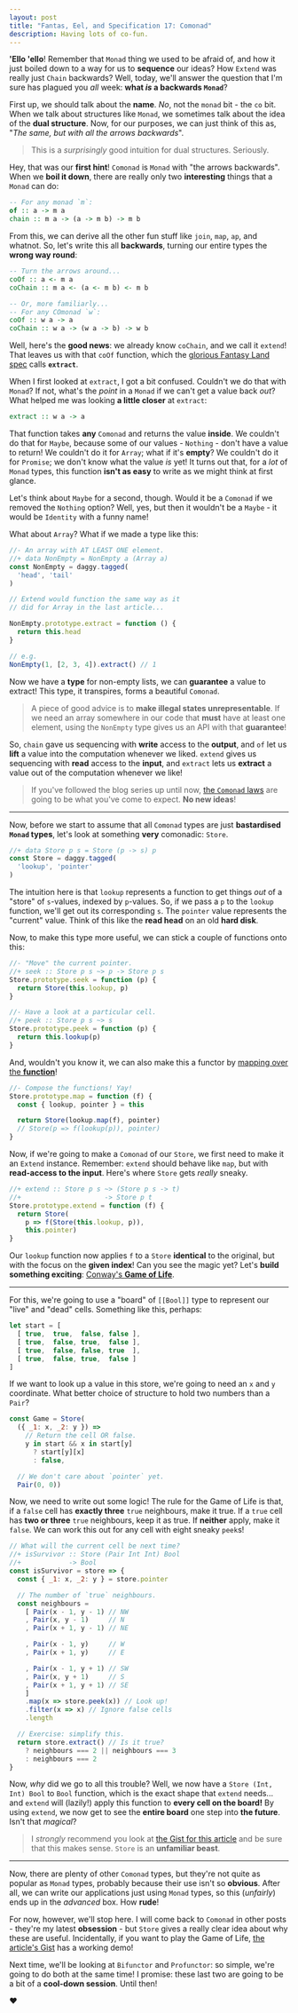 ```yaml
---
layout: post
title: "Fantas, Eel, and Specification 17: Comonad"
description: Having lots of co-fun.
---
```


**'Ello 'ello**! Remember that `Monad` thing we used to be afraid of, and how it just boiled down to a way for us to **sequence** our ideas? How `Extend` was really just `Chain` backwards? Well, today, we'll answer the question that I'm sure has plagued you _all_ week: **what _is_ a backwards `Monad`**?

First up, we should talk about the **name**. _No_, not the `monad` bit - the `co` bit. When we talk about structures like `Monad`, we sometimes talk about the idea of the **dual structure**. Now, for our purposes, we can just think of this as, "_The same, but with all the arrows backwards_".

> This is a _surprisingly_ good intuition for dual structures. Seriously.

Hey, that was our **first hint**! `Comonad` is `Monad` with "the arrows backwards". When we **boil it down**, there are really only two **interesting** things that a `Monad` can do:

```haskell
-- For any monad `m`:
of :: a -> m a
chain :: m a -> (a -> m b) -> m b
```

From this, we can derive all the other fun stuff like `join`, `map`, `ap`, and whatnot. So, let's write this all **backwards**, turning our entire types the **wrong way round**:

```haskell
-- Turn the arrows around...
coOf :: a <- m a
coChain :: m a <- (a <- m b) <- m b

-- Or, more familiarly...
-- For any COmonad `w`:
coOf :: w a -> a
coChain :: w a -> (w a -> b) -> w b
```

Well, here's the **good news**: we already know `coChain`, and we call it `extend`! That leaves us with that `coOf` function, which the [glorious Fantasy Land spec](https://github.com/fantasyland/fantasy-land) calls **`extract`**.

When I first looked at `extract`, I got a bit confused. Couldn't we do that with `Monad`? If not, what's the _point_ in a `Monad` if we can't get a value back _out_? What helped me was looking **a little closer** at `extract`:

```haskell
extract :: w a -> a
```

That function takes **any** `Comonad` and returns the value **inside**. We couldn't do that for `Maybe`, because some of our values - `Nothing` - don't have a value to return! We couldn't do it for `Array`; what if it's **empty**? We couldn't do it for `Promise`; we don't know what the value _is_ yet! It turns out that, for a _lot_ of `Monad` types, this function **isn't as easy** to write as we might think at first glance.

Let's think about `Maybe` for a second, though. Would it be a `Comonad` if we removed the `Nothing` option? Well, yes, but then it wouldn't be a `Maybe` - it would be `Identity` with a funny name!

What about `Array`? What if we made a type like this:

```javascript
//- An array with AT LEAST ONE element.
//+ data NonEmpty = NonEmpty a (Array a)
const NonEmpty = daggy.tagged(
  'head', 'tail'
)

// Extend would function the same way as it
// did for Array in the last article...

NonEmpty.prototype.extract = function () {
  return this.head
}

// e.g.
NonEmpty(1, [2, 3, 4]).extract() // 1
```

Now we have a **type** for non-empty lists, we can **guarantee** a value to extract! This type, it transpires, forms a beautiful `Comonad`.

> A piece of good advice is to **make illegal states unrepresentable**. If we need an array somewhere in our code that **must** have at least one element, using the `NonEmpty` type gives us an API with that **guarantee**!

So, `chain` gave us sequencing with **write** access to the **output**, and `of` let us **lift** a value into the computation whenever we liked. `extend` gives us sequencing with **read** access to the **input**, and `extract` lets us **extract** a value out of the computation whenever we like!

> If you've followed the blog series up until now, [the `Comonad` laws](https://github.com/fantasyland/fantasy-land#comonad) are going to be what you've come to expect. **No new ideas**!

---

Now, before we start to assume that all `Comonad` types are just **bastardised `Monad` types**, let's look at something **very** comonadic: `Store`.

```javascript
//+ data Store p s = Store (p -> s) p
const Store = daggy.tagged(
  'lookup', 'pointer'
)
```

The intuition here is that `lookup` represents a function to get things _out_ of a "store" of `s`-values, indexed by `p`-values. So, if we pass a `p` to the `lookup` function, we'll get out its corresponding `s`. The `pointer` value represents the "current" value. Think of this like the **read head** on an old **hard disk**.

Now, to make this type more useful, we can stick a couple of functions onto this:

```javascript
//- "Move" the current pointer.
//+ seek :: Store p s ~> p -> Store p s
Store.prototype.seek = function (p) {
  return Store(this.lookup, p)
}

//- Have a look at a particular cell.
//+ peek :: Store p s ~> s
Store.prototype.peek = function (p) {
  return this.lookup(p)
}
```

And, wouldn't you know it, we can also make this a functor by [mapping over the **function**](/2017/04/15/functions-as-functors/)!

```javascript
//- Compose the functions! Yay!
Store.prototype.map = function (f) {
  const { lookup, pointer } = this

  return Store(lookup.map(f), pointer)
  // Store(p => f(lookup(p)), pointer)
}
```

Now, if we're going to make a `Comonad` of our `Store`, we first need to make it an `Extend` instance. Remember: `extend` should behave like `map`, but with **read-access to the input**. Here's where `Store` gets _really_ sneaky.

```javascript
//+ extend :: Store p s ~> (Store p s -> t)
//+                     -> Store p t
Store.prototype.extend = function (f) {
  return Store(
    p => f(Store(this.lookup, p)),
    this.pointer)
}
```

Our `lookup` function now applies `f` to a `Store` **identical** to the original, but with the focus on the **given index**! Can you see the magic yet? Let's **build something exciting**: [Conway's **Game of Life**](https://en.wikipedia.org/wiki/Conway%27s_Game_of_Life).

---

For this, we're going to use a "board" of `[[Bool]]` type to represent our "live" and "dead" cells. Something like this, perhaps:

```javascript
let start = [
  [ true,  true,  false, false ],
  [ true,  false, true,  false ],
  [ true,  false, false, true  ],
  [ true,  false, true,  false ]
]
```

If we want to look up a value in this store, we're going to need an `x` and `y` coordinate. What better choice of structure to hold two numbers than a `Pair`?

```javascript
const Game = Store(
  ({ _1: x, _2: y }) =>
    // Return the cell OR false.
    y in start && x in start[y]
      ? start[y][x]
      : false,

  // We don't care about `pointer` yet.
  Pair(0, 0))
```

Now, we need to write out some logic! The rule for the Game of Life is that, if a `false` cell has **exactly three** `true` neighbours, make it true. If a `true` cell has **two or three** `true` neighbours, keep it as true. If **neither** apply, make it `false`. We can work this out for any cell with eight sneaky `peek`s!

```javascript
// What will the current cell be next time?
//+ isSurvivor :: Store (Pair Int Int) Bool
//+            -> Bool
const isSurvivor = store => {
  const { _1: x, _2: y } = store.pointer

  // The number of `true` neighbours.
  const neighbours =
    [ Pair(x - 1, y - 1) // NW
    , Pair(x, y - 1)     // N
    , Pair(x + 1, y - 1) // NE

    , Pair(x - 1, y)     // W
    , Pair(x + 1, y)     // E

    , Pair(x - 1, y + 1) // SW
    , Pair(x, y + 1)     // S
    , Pair(x + 1, y + 1) // SE
    ]
    .map(x => store.peek(x)) // Look up!
    .filter(x => x) // Ignore false cells
    .length

  // Exercise: simplify this.
  return store.extract() // Is it true?
    ? neighbours === 2 || neighbours === 3
    : neighbours === 2
}
```

Now, _why_ did we go to all this trouble? Well, we now have a `Store (Int, Int) Bool` to `Bool` function, which is the exact shape that `extend` needs... and `extend` will (lazily!) apply this function to **every cell on the board!** By using `extend`, we now get to see the **entire board** one step into **the future**. Isn't that _magical_?

> I _strongly_ recommend you look at [the Gist for this article](https://gist.github.com/i-am-tom/e71b6624df574e06088f74fdb1317d9d) and be sure that this makes sense. `Store` is an **unfamiliar beast**.

---

Now, there are plenty of other `Comonad` types, but they're not quite as popular as `Monad` types, probably because their use isn't so **obvious**. After all, we can write our applications just using `Monad` types, so this (_unfairly_) ends up in the _advanced_ box. How **rude**!

For now, however, we'll stop here. I will come back to `Comonad` in other posts - they're my latest **obsession** - but `Store` gives a really clear idea about why these are useful. Incidentally, if you want to play the Game of Life, [the article's Gist](https://gist.github.com/i-am-tom/e71b6624df574e06088f74fdb1317d9d) has a working demo!

Next time, we'll be looking at `Bifunctor` and `Profunctor`: so simple, we're going to do both at the same time! I promise: these last two are going to be a bit of a **cool-down session**. Until then!

&hearts;
